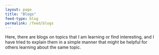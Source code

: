 ```yaml
---
layout: page
title: "Blogs"
feed-type: blog
permalink: /feed/blogs
---
```

Here, there are blogs on topics that I am learning or find interesting, and I have tried to explain them in a simple manner that might be helpful for others learning about the same topic.




